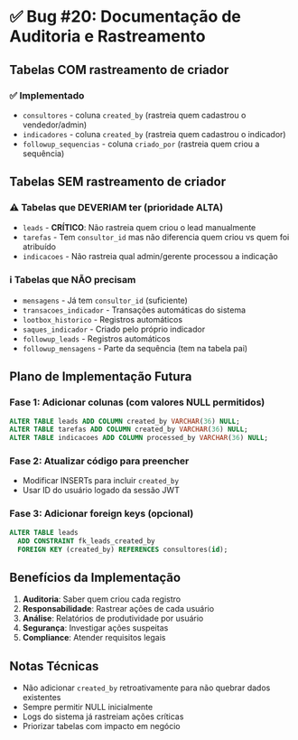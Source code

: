 # ✅ Bug #20: Documentação de Auditoria e Rastreamento

## Tabelas COM rastreamento de criador

### ✅ Implementado
- `consultores` - coluna `created_by` (rastreia quem cadastrou o vendedor/admin)
- `indicadores` - coluna `created_by` (rastreia quem cadastrou o indicador)
- `followup_sequencias` - coluna `criado_por` (rastreia quem criou a sequência)

## Tabelas SEM rastreamento de criador

### ⚠️ Tabelas que DEVERIAM ter (prioridade ALTA)
- `leads` - **CRÍTICO**: Não rastreia quem criou o lead manualmente
- `tarefas` - Tem `consultor_id` mas não diferencia quem criou vs quem foi atribuído
- `indicacoes` - Não rastreia qual admin/gerente processou a indicação

### ℹ️ Tabelas que NÃO precisam
- `mensagens` - Já tem `consultor_id` (suficiente)
- `transacoes_indicador` - Transações automáticas do sistema
- `lootbox_historico` - Registros automáticos
- `saques_indicador` - Criado pelo próprio indicador
- `followup_leads` - Registros automáticos
- `followup_mensagens` - Parte da sequência (tem na tabela pai)

## Plano de Implementação Futura

### Fase 1: Adicionar colunas (com valores NULL permitidos)
```sql
ALTER TABLE leads ADD COLUMN created_by VARCHAR(36) NULL;
ALTER TABLE tarefas ADD COLUMN created_by VARCHAR(36) NULL;
ALTER TABLE indicacoes ADD COLUMN processed_by VARCHAR(36) NULL;
```

### Fase 2: Atualizar código para preencher
- Modificar INSERTs para incluir `created_by`
- Usar ID do usuário logado da sessão JWT

### Fase 3: Adicionar foreign keys (opcional)
```sql
ALTER TABLE leads 
  ADD CONSTRAINT fk_leads_created_by 
  FOREIGN KEY (created_by) REFERENCES consultores(id);
```

## Benefícios da Implementação

1. **Auditoria**: Saber quem criou cada registro
2. **Responsabilidade**: Rastrear ações de cada usuário
3. **Análise**: Relatórios de produtividade por usuário
4. **Segurança**: Investigar ações suspeitas
5. **Compliance**: Atender requisitos legais

## Notas Técnicas

- Não adicionar `created_by` retroativamente para não quebrar dados existentes
- Sempre permitir NULL inicialmente
- Logs do sistema já rastreiam ações críticas
- Priorizar tabelas com impacto em negócio

